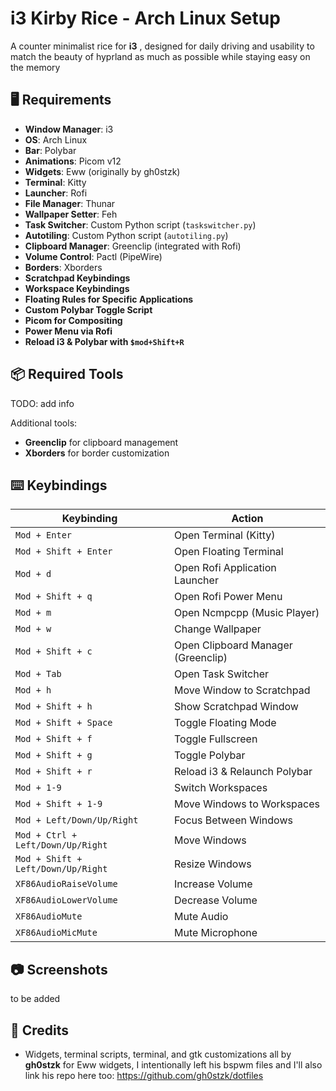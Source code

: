 # i3 Kirby Rice - Arch Linux Setup

A counter minimalist rice for **i3** , designed for daily driving and usability to match the beauty of hyprland as much as possible while staying easy on the memory

## 🖥️ Requirements
- **Window Manager**: i3
- **OS**: Arch Linux
- **Bar**: Polybar
- **Animations**: Picom v12
- **Widgets**: Eww (originally by gh0stzk)
- **Terminal**: Kitty
- **Launcher**: Rofi
- **File Manager**: Thunar
- **Wallpaper Setter**: Feh
- **Task Switcher**: Custom Python script (`taskswitcher.py`)
- **Autotiling**: Custom Python script (`autotiling.py`)
- **Clipboard Manager**: Greenclip (integrated with Rofi)
- **Volume Control**: Pactl (PipeWire)
- **Borders**: Xborders
- **Scratchpad Keybindings**
- **Workspace Keybindings**
- **Floating Rules for Specific Applications**
- **Custom Polybar Toggle Script**
- **Picom for Compositing**
- **Power Menu via Rofi**
- **Reload i3 & Polybar with `$mod+Shift+R`**

## 📦 Required Tools
TODO: add info

Additional tools:
- **Greenclip** for clipboard management
- **Xborders** for border customization

## ⌨️ Keybindings
| Keybinding | Action |
|------------|--------|
| `Mod + Enter` | Open Terminal (Kitty) |
| `Mod + Shift + Enter` | Open Floating Terminal |
| `Mod + d` | Open Rofi Application Launcher |
| `Mod + Shift + q` | Open Rofi Power Menu |
| `Mod + m` | Open Ncmpcpp (Music Player) |
| `Mod + w` | Change Wallpaper |
| `Mod + Shift + c` | Open Clipboard Manager (Greenclip) |
| `Mod + Tab` | Open Task Switcher |
| `Mod + h` | Move Window to Scratchpad |
| `Mod + Shift + h` | Show Scratchpad Window |
| `Mod + Shift + Space` | Toggle Floating Mode |
| `Mod + Shift + f` | Toggle Fullscreen |
| `Mod + Shift + g` | Toggle Polybar |
| `Mod + Shift + r` | Reload i3 & Relaunch Polybar |
| `Mod + 1-9` | Switch Workspaces |
| `Mod + Shift + 1-9` | Move Windows to Workspaces |
| `Mod + Left/Down/Up/Right` | Focus Between Windows |
| `Mod + Ctrl + Left/Down/Up/Right` | Move Windows |
| `Mod + Shift + Left/Down/Up/Right` | Resize Windows |
| `XF86AudioRaiseVolume` | Increase Volume |
| `XF86AudioLowerVolume` | Decrease Volume |
| `XF86AudioMute` | Mute Audio |
| `XF86AudioMicMute` | Mute Microphone |

## 📷 Screenshots
to be added

## 🔗 Credits
- Widgets, terminal scripts, terminal, and gtk customizations all by **gh0stzk** for Eww widgets, I intentionally left his bspwm files and I'll also link his repo here too: https://github.com/gh0stzk/dotfiles



